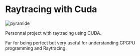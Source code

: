 # Raytracing with Cuda
![pyramide](https://user-images.githubusercontent.com/77119541/132693674-5b95ca87-e567-400b-843f-577de58e2051.png)

Personnal project with raytracing using CUDA.

Far for being perfect but very useful for understanding GPGPU programming and Raytracing.

